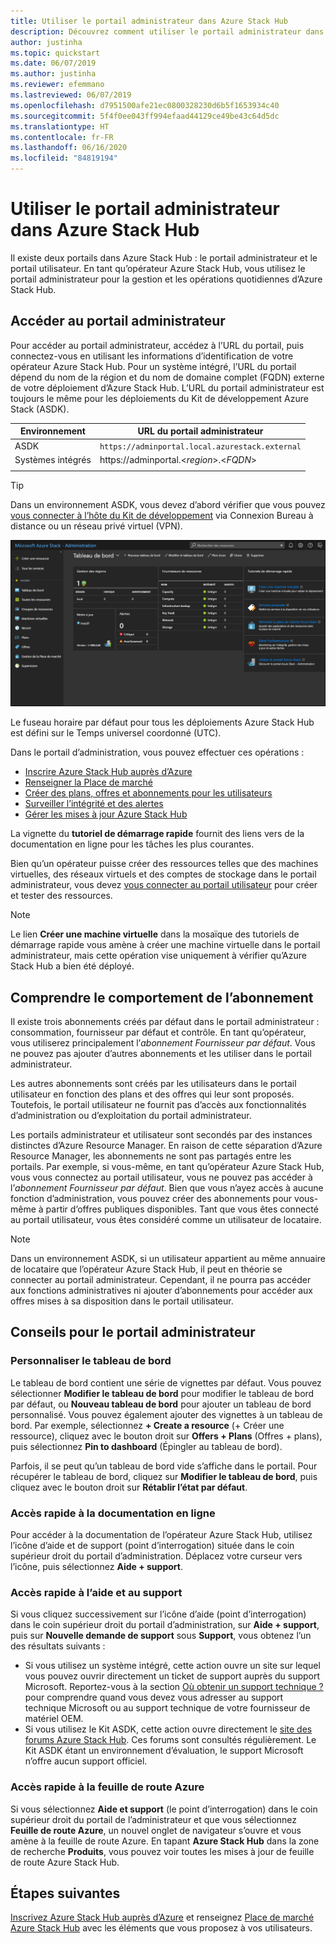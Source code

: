 ```yaml
---
title: Utiliser le portail administrateur dans Azure Stack Hub
description: Découvrez comment utiliser le portail administrateur dans Azure Stack Hub.
author: justinha
ms.topic: quickstart
ms.date: 06/07/2019
ms.author: justinha
ms.reviewer: efemmano
ms.lastreviewed: 06/07/2019
ms.openlocfilehash: d7951500afe21ec0800328230d6b5f1653934c40
ms.sourcegitcommit: 5f4f0ee043ff994efaad44129ce49be43c64d5dc
ms.translationtype: HT
ms.contentlocale: fr-FR
ms.lasthandoff: 06/16/2020
ms.locfileid: "84819194"
---
```

# <a name="use-the-administrator-portal-in-azure-stack-hub"></a>Utiliser le portail administrateur dans Azure Stack Hub

Il existe deux portails dans Azure Stack Hub : le portail administrateur et le portail utilisateur. En tant qu’opérateur Azure Stack Hub, vous utilisez le portail administrateur pour la gestion et les opérations quotidiennes d’Azure Stack Hub.

## <a name="access-the-administrator-portal"></a>Accéder au portail administrateur

Pour accéder au portail administrateur, accédez à l’URL du portail, puis connectez-vous en utilisant les informations d’identification de votre opérateur Azure Stack Hub. Pour un système intégré, l’URL du portail dépend du nom de la région et du nom de domaine complet (FQDN) externe de votre déploiement d’Azure Stack Hub. L’URL du portail administrateur est toujours le même pour les déploiements du Kit de développement Azure Stack (ASDK).

| Environnement | URL du portail administrateur |   
| -- | -- | 
| ASDK| `https://adminportal.local.azurestack.external`  |
| Systèmes intégrés | https://adminportal.&lt;*region*&gt;.&lt;*FQDN*&gt; | 
| | |

> [!TIP]
> Dans un environnement ASDK, vous devez d’abord vérifier que vous pouvez [vous connecter à l’hôte du Kit de développement](../asdk/asdk-connect.md) via Connexion Bureau à distance ou un réseau privé virtuel (VPN).

 ![Portail administrateur Azure Stack Hub](media/azure-stack-manage-portals/admin-portal.png)

Le fuseau horaire par défaut pour tous les déploiements Azure Stack Hub est défini sur le Temps universel coordonné (UTC).

Dans le portail d’administration, vous pouvez effectuer ces opérations :

* [Inscrire Azure Stack Hub auprès d’Azure](azure-stack-registration.md)
* [Renseigner la Place de marché](azure-stack-download-azure-marketplace-item.md)
* [Créer des plans, offres et abonnements pour les utilisateurs](service-plan-offer-subscription-overview.md)
* [Surveiller l’intégrité et des alertes](azure-stack-monitor-health.md)
* [Gérer les mises à jour Azure Stack Hub](azure-stack-updates.md)

La vignette du **tutoriel de démarrage rapide** fournit des liens vers de la documentation en ligne pour les tâches les plus courantes.

Bien qu’un opérateur puisse créer des ressources telles que des machines virtuelles, des réseaux virtuels et des comptes de stockage dans le portail administrateur, vous devez [vous connecter au portail utilisateur](../user/azure-stack-use-portal.md) pour créer et tester des ressources.

>[!NOTE]
>Le lien **Créer une machine virtuelle** dans la mosaïque des tutoriels de démarrage rapide vous amène à créer une machine virtuelle dans le portail administrateur, mais cette opération vise uniquement à vérifier qu’Azure Stack Hub a bien été déployé.

## <a name="understand-subscription-behavior"></a>Comprendre le comportement de l’abonnement

Il existe trois abonnements créés par défaut dans le portail administrateur : consommation, fournisseur par défaut et contrôle. En tant qu’opérateur, vous utiliserez principalement l’*abonnement Fournisseur par défaut*. Vous ne pouvez pas ajouter d’autres abonnements et les utiliser dans le portail administrateur.

Les autres abonnements sont créés par les utilisateurs dans le portail utilisateur en fonction des plans et des offres qui leur sont proposés. Toutefois, le portail utilisateur ne fournit pas d’accès aux fonctionnalités d’administration ou d’exploitation du portail administrateur.

Les portails administrateur et utilisateur sont secondés par des instances distinctes d’Azure Resource Manager. En raison de cette séparation d’Azure Resource Manager, les abonnements ne sont pas partagés entre les portails. Par exemple, si vous-même, en tant qu’opérateur Azure Stack Hub, vous vous connectez au portail utilisateur, vous ne pouvez pas accéder à l’*abonnement Fournisseur par défaut*. Bien que vous n’ayez accès à aucune fonction d’administration, vous pouvez créer des abonnements pour vous-même à partir d’offres publiques disponibles. Tant que vous êtes connecté au portail utilisateur, vous êtes considéré comme un utilisateur de locataire.

  >[!NOTE]
  >Dans un environnement ASDK, si un utilisateur appartient au même annuaire de locataire que l’opérateur Azure Stack Hub, il peut en théorie se connecter au portail administrateur. Cependant, il ne pourra pas accéder aux fonctions administratives ni ajouter d’abonnements pour accéder aux offres mises à sa disposition dans le portail utilisateur.

## <a name="administrator-portal-tips"></a>Conseils pour le portail administrateur

### <a name="customize-the-dashboard"></a>Personnaliser le tableau de bord

Le tableau de bord contient une série de vignettes par défaut. Vous pouvez sélectionner **Modifier le tableau de bord** pour modifier le tableau de bord par défaut, ou **Nouveau tableau de bord** pour ajouter un tableau de bord personnalisé. Vous pouvez également ajouter des vignettes à un tableau de bord. Par exemple, sélectionnez **+ Create a resource** (+ Créer une ressource), cliquez avec le bouton droit sur **Offers + Plans** (Offres + plans), puis sélectionnez **Pin to dashboard** (Épingler au tableau de bord).

Parfois, il se peut qu’un tableau de bord vide s’affiche dans le portail. Pour récupérer le tableau de bord, cliquez sur **Modifier le tableau de bord**, puis cliquez avec le bouton droit sur **Rétablir l’état par défaut**.

### <a name="quick-access-to-online-documentation"></a>Accès rapide à la documentation en ligne

Pour accéder à la documentation de l’opérateur Azure Stack Hub, utilisez l’icône d’aide et de support (point d’interrogation) située dans le coin supérieur droit du portail d’administration. Déplacez votre curseur vers l’icône, puis sélectionnez **Aide + support**.

### <a name="quick-access-to-help-and-support"></a>Accès rapide à l’aide et au support

Si vous cliquez successivement sur l’icône d’aide (point d’interrogation) dans le coin supérieur droit du portail d’administration, sur **Aide + support**, puis sur **Nouvelle demande de support** sous **Support**, vous obtenez l’un des résultats suivants :

- Si vous utilisez un système intégré, cette action ouvre un site sur lequel vous pouvez ouvrir directement un ticket de support auprès du support Microsoft. Reportez-vous à la section [Où obtenir un support technique ?](azure-stack-manage-basics.md#where-to-get-support) pour comprendre quand vous devez vous adresser au support technique Microsoft ou au support technique de votre fournisseur de matériel OEM.
- Si vous utilisez le Kit ASDK, cette action ouvre directement le [site des forums Azure Stack Hub](https://social.msdn.microsoft.com/Forums/home?forum=AzureStack). Ces forums sont consultés régulièrement. Le Kit ASDK étant un environnement d’évaluation, le support Microsoft n’offre aucun support officiel.

### <a name="quick-access-to-the-azure-roadmap"></a>Accès rapide à la feuille de route Azure

Si vous sélectionnez **Aide et support** (le point d’interrogation) dans le coin supérieur droit du portail de l’administrateur et que vous sélectionnez **Feuille de route Azure**, un nouvel onglet de navigateur s’ouvre et vous amène à la feuille de route Azure. En tapant **Azure Stack Hub** dans la zone de recherche **Produits**, vous pouvez voir toutes les mises à jour de feuille de route Azure Stack Hub.

## <a name="next-steps"></a>Étapes suivantes

[Inscrivez Azure Stack Hub auprès d’Azure](azure-stack-registration.md) et renseignez [Place de marché Azure Stack Hub](azure-stack-marketplace.md) avec les éléments que vous proposez à vos utilisateurs.

